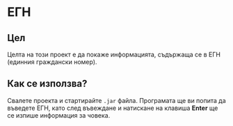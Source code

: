 # ЕГН

## Цел
Целта на този проект е да покаже информацията, съдържаща се в ЕГН (единния граждански номер).

## Как се използва?

Свалете проекта и стартирайте `.jar` файла. Програмата ще ви попита да въведете ЕГН, като след въвеждане и натискане на клавиша **Enter** ще се изпише информация за човека.